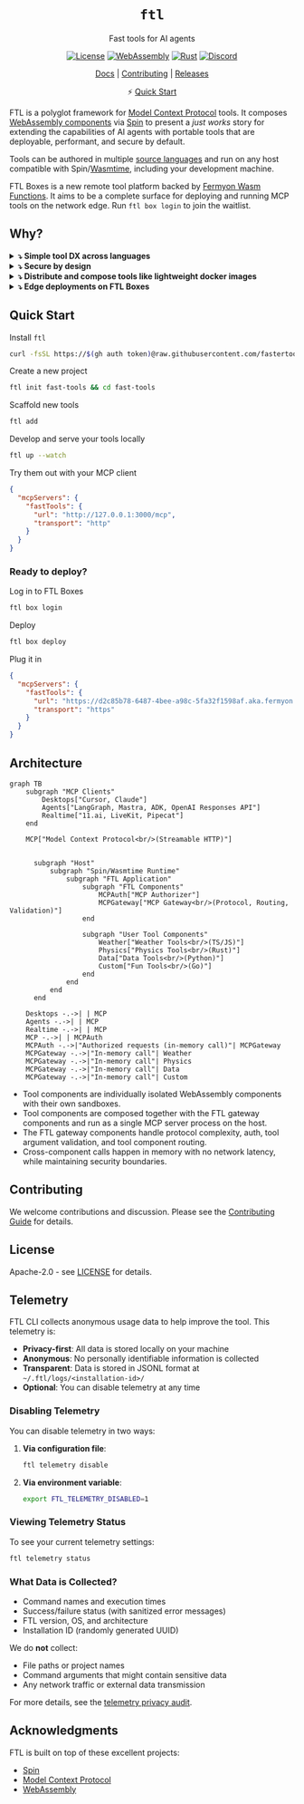 <div align="center">

# `ftl`

Fast tools for AI agents

[![License](https://img.shields.io/badge/license-Apache%202.0-blue.svg)](LICENSE)
[![WebAssembly](https://img.shields.io/badge/WebAssembly-compatible-purple.svg)](https://webassembly.org/)
[![Rust](https://img.shields.io/badge/rust-1.86+-orange.svg)](https://www.rust-lang.org)
[![Discord](https://img.shields.io/discord/1397659435177869403?logo=discord&label=Discord&link=https%3A%2F%2Fdiscord.gg%2FZ9S5KuVD)](https://discord.gg/Z9S5KuVD)

[Docs](./docs/README.md) | [Contributing](./CONTRIBUTING.md) | [Releases](https://github.com/fastertools/ftl-cli/releases)

⚡️ [Quick Start](#quick-start)

</div>

FTL is a polyglot framework for [Model Context Protocol](https://modelcontextprotocol.io) tools. It composes [WebAssembly components](https://component-model.bytecodealliance.org/design/why-component-model.html) via [Spin](https://github.com/spinframework/spin) to present a *just works* story for extending the capabilities of AI agents with portable tools that are deployable, performant, and secure by default.

Tools can be authored in multiple [source languages](./sdk/README.md) and run on any host compatible with Spin/[Wasmtime](https://github.com/bytecodealliance/wasmtime), including your development machine.

FTL Boxes is a new remote tool platform backed by [Fermyon Wasm Functions](https://www.fermyon.com/wasm-functions). It aims to be a complete surface for deploying and running MCP tools on the network edge. Run `ftl box login` to join the waitlist.

## Why?

<details>
<summary><strong>⤵ Simple tool DX across languages</strong></summary>

* <details>
  <summary><strong>🦀 Rust</strong></summary>

  ```rust
  use ftl_sdk::{tools, text, ToolResponse};
  use serde::Deserialize;
  use schemars::JsonSchema;

  #[derive(Deserialize, JsonSchema)]
  struct ProcessInput {
      /// The message to process
      message: String,
  }

  tools! {
      /// Process a message
      fn process_message(input: ProcessInput) -> ToolResponse {
          text!("Processed: {}", input.message)
      }
      
      /// Reverse a string
      fn reverse_text(input: ProcessInput) -> ToolResponse {
          let reversed: String = input.message.chars().rev().collect();
          text!("{}", reversed)
      }
  }
  ```
  </details>

* <details>
  <summary><strong>🟦 TypeScript</strong></summary>

  ```typescript
  import { createTools, ToolResponse } from 'ftl-sdk'
  import { z } from 'zod'

  // Define schemas using Zod
  const ProcessSchema = z.object({
    message: z.string().describe('The message to process')
  })

  const ReverseSchema = z.object({
    text: z.string().describe('The text to reverse')
  })

  const handle = createTools({
    processMessage: {
      description: 'Process a message',
      inputSchema: z.toJSONSchema(ProcessSchema),
      handler: async (input: z.infer<typeof ProcessSchema>) => {
        return ToolResponse.text(`Processed: ${input.message}`)
      }
    },
    reverseText: {
      description: 'Reverse a string',
      inputSchema: z.toJSONSchema(ReverseSchema),
      handler: async (input: z.infer<typeof ReverseSchema>) => {
        const reversed = input.text.split('').reverse().join('')
        return ToolResponse.text(reversed)
      }
    }
  })

  //@ts-ignore
  addEventListener('fetch', (event: FetchEvent) => {
    event.respondWith(handle(event.request))
  })
  ```
  </details>

- Write tools in TypeScript, Rust, Python, Go, and [more](https://component-model.bytecodealliance.org/language-support.html). Tools are organized into tool components, which serve as isolated and distributable units.
- Combine tool components from different source languages onto a single sandboxed MCP server process that exposes an `/mcp` Streamable HTTP endpoint. See [Architecture](#architecture) for details.
- Tool components can be distributed on OCI registries like Docker Hub and GitHub Container Registry.
- High performance features like [SIMD](https://github.com/WebAssembly/spec/blob/main/proposals/simd/SIMD.md) are available in supported languages like Rust and C.
</details>

<details>
<summary><strong>⤵ Secure by design</strong></summary>

- Tool components within the sandboxed server process are themselves [individually isolated](https://component-model.bytecodealliance.org/design/why-component-model.html#benefits-of-the-component-model) and can each expose multiple tools.
- Allowed outbound hosts and accessible variables can be configured per individual tool component within a server.
- MCP endpoints are secured by configurable [protocol-compliant authorization](https://modelcontextprotocol.io/specification/2025-06-18/basic/authorization).
- Plug in your own JWT issuer or OIDC provider with simple configuration.
</details>

<details>
<summary><strong>⤵ Distribute and compose tools like lightweight docker images</strong></summary>

- Tools are compiled to self-contained Wasm binaries that are often < 1MB.
- Tools can be pushed and pulled directly from [OCI](https://opencontainers.org/)-compliant registries like Docker Hub, GitHub Container Registry, Amazon Elastic Container Registry, and more.
- Mix and match individual tools in your MCP server by registry URI. Allowed outbound network calls are configurable per tool.
</details>

<details>
<summary><strong>⤵ Edge deployments on FTL Boxes</strong></summary>

FTL Boxes is an end-to-end platform for running remote tools called by AI agents. It offers a distributed and flexible edge computing alternative to centralized MCP gateways and generic servers running language-specific MCP SDKs. FTL Boxes are powerful enough to do meaningful work themselves and snappy enough to serve as fast proxies to other servers. Boxes run on [Fermyon Wasm Functions](https://www.fermyon.com/wasm-functions) and [Akamai](https://www.akamai.com/why-akamai/global-infrastructure), the most globally distributed edge compute network.

- Tools cold start in under half a millisecond, automatically scale up to meet demand, and scale down to zero.
- Cost scales simply and predictably with invocations. There are no idle costs and no price variables like execution duration, region, memory, provisioned concurrency, reserved concurrency, [etc](https://aws.amazon.com/lambda/pricing/). Cold starts and init phases are architected out of the problem. Box specs are fixed and scaling is completely horizontal and automatic.
- Tools are automatically deployed across the global network edge. Tool calls are routed to a Box running on the most optimal Akamai edge PoP, enabling consistently low latency across geographic regions.
- Tool components are securely isolated within Boxes, which are sandboxed themselves.
- The FTL [components](#architecture) handle MCP implementation, auth, tool call routing, and tool call argument validation.
- High-performance programming patterns with low-level features like [SIMD](https://github.com/WebAssembly/spec/blob/main/proposals/simd/SIMD.md) are available in languages like Rust and C to unlock SOTA compute capabilities for real-time agents. Hashing, parsing, and other deterministic compute-bound operations for agents can be implemented performantly by the tool itself.
- Bring your own JWT issuer or OIDC provider via simple configuration. Or use FTL's by default.

FTL Boxes is just one possible deployment target. It is currently in early alpha with limited capacity. Run the `ftl box login` command to join the waitlist.
</details>

## Quick Start

Install `ftl`
```bash
curl -fsSL https://$(gh auth token)@raw.githubusercontent.com/fastertools/ftl-cli/main/install.sh | bash
```

Create a new project
```bash
ftl init fast-tools && cd fast-tools
```

Scaffold new tools
```bash
ftl add
```

Develop and serve your tools locally
```bash
ftl up --watch
```

Try them out with your MCP client
```json
{
  "mcpServers": {
    "fastTools": {
      "url": "http://127.0.0.1:3000/mcp",
      "transport": "http"
    }
  }
}
```

### Ready to deploy?

Log in to FTL Boxes
```bash
ftl box login
```

Deploy
```bash
ftl box deploy
```

Plug it in
```json
{
  "mcpServers": {
    "fastTools": {
      "url": "https://d2c85b78-6487-4bee-a98c-5fa32f1598af.aka.fermyon.tech/mcp",
      "transport": "https"
    }
  }
}
```

## Architecture

```mermaid
graph TB
    subgraph "MCP Clients"
        Desktops["Cursor, Claude"]
        Agents["LangGraph, Mastra, ADK, OpenAI Responses API"]
        Realtime["11.ai, LiveKit, Pipecat"]
    end
    
    MCP["Model Context Protocol<br/>(Streamable HTTP)"]
    

      subgraph "Host"
          subgraph "Spin/Wasmtime Runtime"
              subgraph "FTL Application"
                  subgraph "FTL Components"
                      MCPAuth["MCP Authorizer"]
                      MCPGateway["MCP Gateway<br/>(Protocol, Routing, Validation)"]
                  end
                  
                  subgraph "User Tool Components"
                      Weather["Weather Tools<br/>(TS/JS)"]
                      Physics["Physics Tools<br/>(Rust)"]
                      Data["Data Tools<br/>(Python)"]
                      Custom["Fun Tools<br/>(Go)"]
                  end
              end
          end
      end
    
    Desktops -.->| | MCP
    Agents -.->| | MCP
    Realtime -.->| | MCP
    MCP -.->| | MCPAuth
    MCPAuth -.->|"Authorized requests (in-memory call)"| MCPGateway
    MCPGateway -.->|"In-memory call"| Weather
    MCPGateway -.->|"In-memory call"| Physics
    MCPGateway -.->|"In-memory call"| Data
    MCPGateway -.->|"In-memory call"| Custom
```

- Tool components are individually isolated WebAssembly components with their own sandboxes.
- Tool components are composed together with the FTL gateway components and run as a single MCP server process on the host.
- The FTL gateway components handle protocol complexity, auth, tool argument validation, and tool component routing.
- Cross-component calls happen in memory with no network latency, while maintaining security boundaries.

## Contributing

We welcome contributions and discussion. Please see the [Contributing Guide](CONTRIBUTING.md) for details.

## License

Apache-2.0 - see [LICENSE](LICENSE) for details.

## Telemetry

FTL CLI collects anonymous usage data to help improve the tool. This telemetry is:

- **Privacy-first**: All data is stored locally on your machine
- **Anonymous**: No personally identifiable information is collected
- **Transparent**: Data is stored in JSONL format at `~/.ftl/logs/<installation-id>/`
- **Optional**: You can disable telemetry at any time

### Disabling Telemetry

You can disable telemetry in two ways:

1. **Via configuration file**:
   ```bash
   ftl telemetry disable
   ```

2. **Via environment variable**:
   ```bash
   export FTL_TELEMETRY_DISABLED=1
   ```

### Viewing Telemetry Status

To see your current telemetry settings:

```bash
ftl telemetry status
```

### What Data is Collected?

- Command names and execution times
- Success/failure status (with sanitized error messages)
- FTL version, OS, and architecture
- Installation ID (randomly generated UUID)

We do **not** collect:
- File paths or project names
- Command arguments that might contain sensitive data
- Any network traffic or external data transmission

For more details, see the [telemetry privacy audit](./crates/telemetry/PRIVACY_AUDIT.md).

## Acknowledgments

FTL is built on top of these excellent projects:
- [Spin](https://github.com/fermyon/spin)
- [Model Context Protocol](https://modelcontextprotocol.io)
- [WebAssembly](https://webassembly.org)
